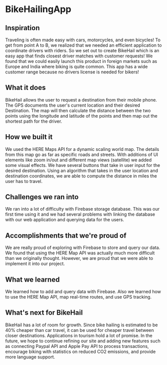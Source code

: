 # BikeHailingApp
## Inspiration
Traveling is often made easy with cars, motorcycles, and even bicycles! To get from point A to B, we realized that we needed an efficient application to coordinate drivers with riders. So we set out to create BikeHail which is an easy app that finds closest driver matches with customer requests! We found that we could easily launch this product in foreign markets such as Europe and India where biking is quite common. This app has a wide customer range because no drivers license is needed for bikers!
## What it does
BikeHail allows the user to request a destination from their mobile phone. The GPS documents the user's current location and their desired Destination. The map will then calculate the distance between the two points using the longitude and latitude of the points and then map out the shortest path for the driver.
## How we built it
We used the HERE Maps API for a dynamic scaling world map. The details from this map go as far as specific roads and streets. With additions of UI elements like zoom in/out and different map views (satellite) we added some visual effects. We have several buttons that take in user input for the desired destination. Using an algorithm that takes in the user location and destination coordinates, we are able to compute the distance in miles the user has to travel.
## Challenges we ran into
We ran into a lot of difficulty with Firebase storage database. This was our first time using it and we had several problems with linking the database with our web application and querying data for the users.
## Accomplishments that we're proud of
We are really proud of exploring with Firebase to store and query our data. We found that using the HERE Map API was actually much more difficult than we originally thought. However, we are proud that we were able to implement it into our project.
## What we learned
We learned how to add and query data with Firebase. Also we learned how to use the HERE Map API, map real-time routes, and use GPS tracking. 
## What's next for BikeHail
BikeHail has a lot of room for growth. Since bike hailing is estimated to be 40% cheaper than car travel, it can be used for cheaper travel between closer destinations. Applications in tourism hold a lot of promise. In the future, we hope to continue refining our site and adding new features such as connecting Paypal API and Apple Pay API to process transactions, encourage biking with statistics on reduced CO2 emissions, and provide more language support.
